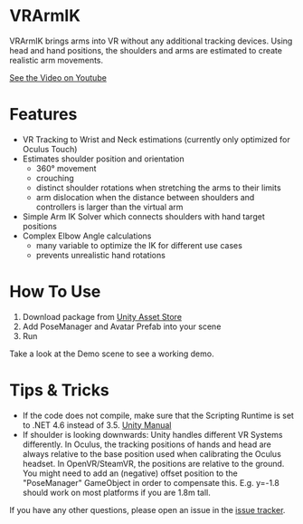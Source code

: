 # VRArmIK
VRArmIK brings arms into VR without any additional tracking devices. 
Using head and hand positions, the shoulders and arms are estimated to create realistic arm movements.

[See the Video on Youtube](https://youtu.be/dHgH6Xsi3JQ)

# Features
* VR Tracking to Wrist and Neck estimations (currently only optimized for Oculus Touch)
* Estimates shoulder position and orientation 
  * 360° movement
  * crouching 
  * distinct shoulder rotations when stretching the arms to their limits
  * arm dislocation when the distance between shoulders and controllers is larger than the virtual arm
* Simple Arm IK Solver which connects shoulders with hand target positions
* Complex Elbow Angle calculations
  * many variable to optimize the IK for different use cases
  * prevents unrealistic hand rotations

# How To Use
1. Download package from [Unity Asset Store](http://u3d.as/1d07)
2. Add PoseManager and Avatar Prefab into your scene
3. Run

Take a look at the Demo scene to see a working demo.


# Tips & Tricks
* If the code does not compile, make sure that the Scripting Runtime is set to .NET 4.6 instead of 3.5. [Unity Manual](https://docs.unity3d.com/Manual/ScriptingRuntimeUpgrade.html)
* If shoulder is looking downwards: Unity handles different VR Systems differently. In Oculus, the tracking positions of hands and head are always relative to the base position used when calibrating the Oculus headset. In OpenVR/SteamVR, the positions are relative to the ground. You might need to add an (negative) offset position to the "PoseManager" GameObject in order to compensate this. E.g. y=-1.8 should work on most platforms if you are 1.8m tall.

If you have any other questions, please open an issue in the [issue tracker](https://github.com/dabeschte/VRArmIK/issues).
